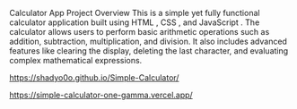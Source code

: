 Calculator App
Project Overview
This is a simple yet fully functional calculator application built using HTML , CSS , and JavaScript . The calculator allows users to perform basic arithmetic operations such as addition, subtraction, multiplication, and division. It also includes advanced features like clearing the display, deleting the last character, and evaluating complex mathematical expressions.




https://shadyo0o.github.io/Simple-Calculator/

https://simple-calculator-one-gamma.vercel.app/

